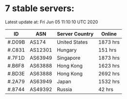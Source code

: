 # 7 stable servers:

Latest update at: Fri Jun 05 11:10:10 UTC 2020

| ID | ASN | Server Country | Online |
| -- | --- | -------------- | ------ |
| #.D09B | AS174 | United States | 1873 hrs |
| #.C831 | AS12301 | Hungary | 151 hrs |
| #.7F1D | AS63949 | Singapore | 1873 hrs |
| #.B6F8 | AS63888 | Hong Kong | 1623 hrs |
| #.BD3E | AS63888 | Hong Kong | 2692 hrs |
| #.2A79 | AS63949 | Japan | 1532 hrs |
| #.8744 | AS49392 | Russia | 42 hrs |

